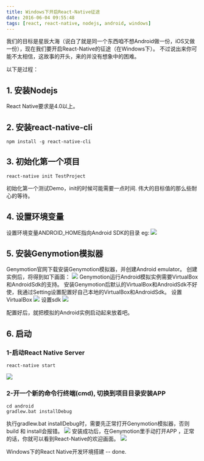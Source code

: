 ```yaml
---
title: Windows下开启React-Native征途
date: 2016-06-04 09:55:48
tags: [react, react-native, nodejs, android, windows]
---
```


我们的目标是星辰大海（说白了就是同一个东西咱不想Android做一份，iOS又做一份），现在我们要开启React-Native的征途（在Windows下）。
不过说出来你可能不太相信，这故事的开头，来的并没有想象中的困难。

以下是过程：
## 1. 安装Nodejs

React Native要求是4.0以上。

## 2. 安装react-native-cli

```
npm install -g react-native-cli
```

## 3. 初始化第一个项目
```
react-native init TestProject
```
初始化第一个测试Demo，init的时候可能需要一点时间. 伟大的目标值的那么些耐心的等待。

## 4. 设置环境变量

设置环境变量ANDROID_HOME指向Android SDK的目录
eg:
![](/images/react-001.png)


## 5. 安装Genymotion模拟器

Genymotion官网下载安装Genymotion模拟器，并创建Android emulator。
创建实例后，将得到如下画面：
![](/images/react-002.png)
Genymotion运行Android模拟实例需要VirtualBox和AndroidSdk的支持。
安装Genymotion后默认的VirtualBox和AndroidSdk不好使，我通过Setting设置配置好自己本地的VirtualBox和AndroidSdk。
设置VirtualBox
![](/images/react-003.png)
设置sdk
![](/images/react-004.png)

配置好后，就把模拟的Android实例启动起来放着吧。


## 6. 启动

### 1-启动React Native Server
```
react-native start
```
![](/images/react-005.png)

### 2-开一个新的命令行终端(cmd), 切换到项目目录安装APP
```
cd android
gradlew.bat installDebug
```
执行gradlew.bat installDebug时，需要先正常打开Genymotion模拟器，否则build 和 install会报错。
![](/images/react-006.png)
安装成功后，在Genymotion里手动打开APP ，正常的话，你就可以看到React-Native的欢迎画面。
![](/images/react-007.png)

Windows下的React Native开发环境搭建 -- done.